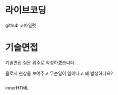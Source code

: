 # 라이브코딩

github 코파일럿

# 기술면접

기술면접 질문 위주로 작성하겠습니다.

클로저 현상을 보여주고 무슨일이 일어나고 왜 발생하나요?

```js

```

innerHTML
